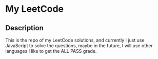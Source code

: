 # My LeetCode

## Description

This is the repo of my LeetCode solutions, and currently I just use JavaScript to solve the questions, maybe in the future, I will use other languages I like to get the ALL PASS grade.
